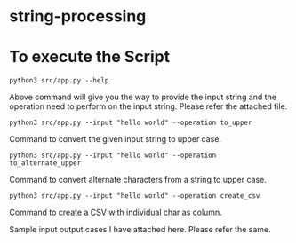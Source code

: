 # string-processing

# To execute the Script

```python3 src/app.py --help```

Above command will give you the way to provide the input string and the operation need to perform on the input string.
Please refer the attached file.

```python3 src/app.py --input "hello world" --operation to_upper```

Command to convert the given input string to upper case.

```python3 src/app.py --input "hello world" --operation to_alternate_upper```

Command to convert alternate characters from a string to upper case.

```python3 src/app.py --input "hello world" --operation create_csv```

Command to create a CSV with individual char as column.


Sample input output cases I have attached here. Please refer the same.

